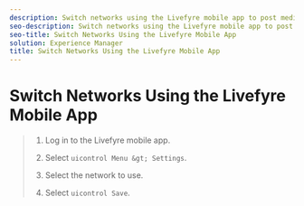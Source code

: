 ```yaml
---
description: Switch networks using the Livefyre mobile app to post media to different networks from anywhere.
seo-description: Switch networks using the Livefyre mobile app to post media to different networks from anywhere.
seo-title: Switch Networks Using the Livefyre Mobile App
solution: Experience Manager
title: Switch Networks Using the Livefyre Mobile App
---
```


# Switch Networks Using the Livefyre Mobile App

>1. Log in to the Livefyre mobile app.
>   
>1. Select `uicontrol Menu &gt; Settings`.
>   
>1. Select the network to use.
>   
>1. Select `uicontrol Save`.
>   
>   
